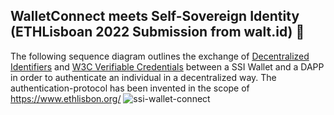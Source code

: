 ## WalletConnect meets Self-Sovereign Identity (ETHLisboan 2022 Submission from walt.id) 👋

The following sequence diagram outlines the exchange of [Decentralized Identifiers](https://www.w3.org/TR/did-core/) and [W3C Verifiable Credentials](https://www.w3.org/TR/vc-data-model/) between a SSI Wallet and a DAPP in order to authenticate an individual in a decentralized way. The authentication-protocol has been invented in the scope of https://www.ethlisbon.org/
![ssi-wallet-connect](https://user-images.githubusercontent.com/55081379/198846619-45d5016e-3977-457e-a6cb-3112e3a33a35.png)



<!--

**Here are some ideas to get you started:**

🙋‍♀️ A short introduction - what is your organization all about?
🌈 Contribution guidelines - how can the community get involved?
👩‍💻 Useful resources - where can the community find your docs? Is there anything else the community should know?
🍿 Fun facts - what does your team eat for breakfast?
🧙 Remember, you can do mighty things with the power of [Markdown](https://docs.github.com/github/writing-on-github/getting-started-with-writing-and-formatting-on-github/basic-writing-and-formatting-syntax)
-->
